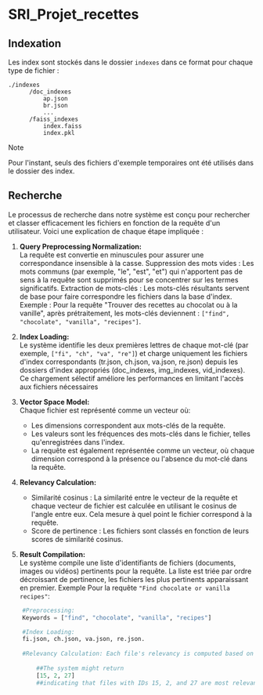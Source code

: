 # SRI_Projet_recettes

## Indexation
Les index sont stockés dans le dossier `indexes` dans ce format pour chaque type de fichier :
```
./indexes
      /doc_indexes
          ap.json
          br.json
          ...
      /faiss_indexes
          index.faiss
          index.pkl
```

> [!NOTE]
> Pour l'instant, seuls des fichiers d'exemple temporaires ont été utilisés dans le dossier des index.
## Recherche
Le processus de recherche dans notre système est conçu pour rechercher et classer efficacement les fichiers en fonction de la requête d'un utilisateur. Voici une explication de chaque étape impliquée :

1. **Query Preprocessing Normalization:**  
La requête est convertie en minuscules pour assurer une correspondance insensible à la casse. Suppression des mots vides : Les mots communs (par exemple, "le", "est", "et") qui n'apportent pas de sens à la requête sont supprimés pour se concentrer sur les termes significatifs. Extraction de mots-clés : Les mots-clés résultants servent de base pour faire correspondre les fichiers dans la base d'index. Exemple : Pour la requête "Trouver des recettes au chocolat ou à la vanille", après prétraitement, les mots-clés deviennent :  `["find", "chocolate", "vanilla", "recipes"]`.

2. **Index Loading:**  
Le système identifie les deux premières lettres de chaque mot-clé (par exemple, `["fi", "ch", "va", "re"]`) et charge uniquement les fichiers d'index correspondants (tr.json, ch.json, va.json, re.json) depuis les dossiers d'index appropriés (doc_indexes, img_indexes, vid_indexes). Ce chargement sélectif améliore les performances en limitant l'accès aux fichiers nécessaires

3. **Vector Space Model:**  
Chaque fichier est représenté comme un vecteur où:
    + Les dimensions correspondent aux mots-clés de la requête.
    + Les valeurs sont les fréquences des mots-clés dans le fichier, telles qu'enregistrées dans l'index.
    + La requête est également représentée comme un vecteur, où chaque dimension correspond à la présence ou l'absence du mot-clé dans la requête.

4. **Relevancy Calculation:**  
    + Similarité cosinus : La similarité entre le vecteur de la requête et chaque vecteur de fichier est calculée en utilisant le cosinus de l'angle entre eux. Cela mesure à quel point le fichier correspond à la requête.
    + Score de pertinence : Les fichiers sont classés en fonction de leurs scores de similarité cosinus.

5. **Result Compilation:**  
Le système compile une liste d'identifiants de fichiers (documents, images ou vidéos) pertinents pour la requête.
La liste est triée par ordre décroissant de pertinence, les fichiers les plus pertinents apparaissant en premier.
Exemple
Pour la requête `"Find chocolate or vanilla recipes"`:
```python
    #Preprocessing:
    Keywords = ["find", "chocolate", "vanilla", "recipes"]  

    #Index Loading: 
    fi.json, ch.json, va.json, re.json.  
    
    #Relevancy Calculation: Each file's relevancy is computed based on how frequently the keywords appear in it. Result:
    
        ##The system might return 
        [15, 2, 27]
        ##indicating that files with IDs 15, 2, and 27 are most relevant, in that order.
```
